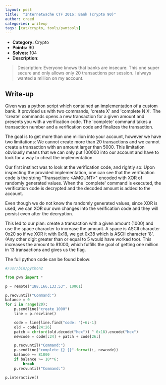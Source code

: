 ```yaml
---
layout: post
title:  "Internetwache CTF 2016: Bank (crypto 90)"
author: creed
categories: writeup
tags: [cat/crypto, tools/pwntools]
---
```


* **Category:** Crypto
* **Points:** 90
* **Solves:** 104
* **Description:**

> Description: Everyone knows that banks are insecure. This one super secure and only allows only 20 transactions per session. I always wanted a million on my account.

## Write-up

Given was a python script which contained an implementation of a custom bank. It provided us with two commands, 'create X' and 'complete N X'.
The 'create' commands opens a new transaction for a given amount and presents you with a verification code.
The 'complete' command takes a transaction number and a verification code and finalizes the transaction.

The goal is to get more than one million into your account, however we have two limitations: We cannot create more than 20 transactions and we cannot create a transaction with an amount larger than 5000. This limitation obviously means that we can only put 100000 into our account and have to look for a way to cheat the implementation.

Our first instinct was to look at the verification code, and rightly so: Upon inspecting the provided implementation, one can see that the verification code is the string "Transaction: &lt;AMOUNT&gt;" encoded with XOR of randomly generated values. When the 'complete' command is executed, the verification code is decrypted and the decoded amount is added to the account.

Even though we do not know the randomly generated values, since XOR is used, we can XOR our own changes into the verification code and they will persist even after the decryption.

This led to our plan: create a transaction with a given amount (1000) and use the space character to increase the amount. A space is ASCII character 0x20 so if we XOR it with 0x18, we get 0x38 which is ASCII character '8'. (Any other digit greater than or equal to 5 would have worked too). This increases the amount to 81000, which fulfills the goal of getting one million in 13 transactions and gives us the flag.

The full python code can be found below:

```python
#/usr/bin/python2

from pwn import *

p = remote("188.166.133.53", 10061)

p.recvuntil("Command:")
balance = 0
for i in range(20):
    p.sendline("create 1000")
    line = p.recvline()

    code = line[line.find("code: ")+6:-1]
    old = code[24:26]
    patch = chr(ord(old.decode("hex")) ^ 0x18).encode("hex")
    newcode = code[:24] + patch + code[26:]

    p.recvuntil("Command:")
    p.sendline("complete {} {}".format(i, newcode))
    balance += 81000
    if balance >= 10**6:
        break
    p.recvuntil("Command:")

p.interactive()
```
